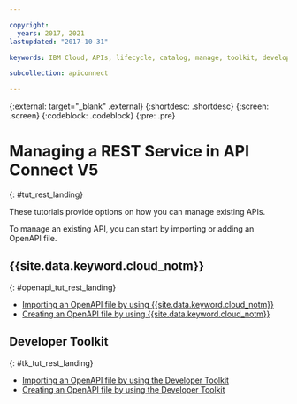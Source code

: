 ```yaml
---

copyright:
  years: 2017, 2021
lastupdated: "2017-10-31"

keywords: IBM Cloud, APIs, lifecycle, catalog, manage, toolkit, develop, dev portal, tutorials, API Connect V5

subcollection: apiconnect

---
```



{:external: target="_blank" .external}
{:shortdesc: .shortdesc}
{:screen: .screen}
{:codeblock: .codeblock}
{:pre: .pre}

# Managing a REST Service in API Connect V5
{: #tut_rest_landing}

These tutorials provide options on how you can manage existing APIs.

To manage an existing API, you can start by importing or adding an OpenAPI file.

## {{site.data.keyword.cloud_notm}}
{: #openapi_tut_rest_landing}

- [Importing an OpenAPI file by using {{site.data.keyword.cloud_notm}}](/docs/apiconnect/tutorials?topic=apiconnect-tut_import_openapi_rest_bm#tut_import_openapi_rest_bm)
- [Creating an OpenAPI file by using {{site.data.keyword.cloud_notm}}](/docs/apiconnect/tutorials?topic=apiconnect-tut_add_openapi_rest_bm)

## Developer Toolkit
{: #tk_tut_rest_landing}

- [Importing an OpenAPI file by using the Developer Toolkit](/docs/apiconnect/tutorials?topic=apiconnect-tut_import_openapi_rest_tk)
- [Creating an OpenAPI file by using the Developer Toolkit](/docs/apiconnect/tutorials?topic=apiconnect-tut_add_openapi_rest_tk)







